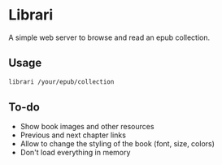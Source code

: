 # Librari

A simple web server to browse and read an epub collection.

## Usage

```bash
librari /your/epub/collection
```

## To-do

- Show book images and other resources
- Previous and next chapter links
- Allow to change the styling of the book (font, size, colors)
- Don't load everything in memory
